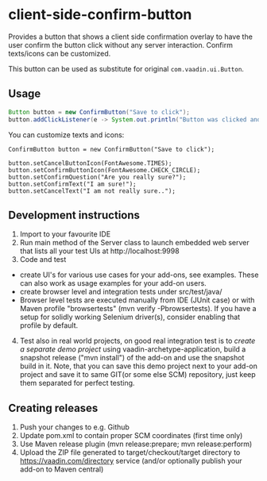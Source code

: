 # client-side-confirm-button

Provides a button that shows a client side confirmation overlay to have the user confirm the button click without any server interaction. Confirm texts/icons can be customized.

This button can be used as substitute for original `com.vaadin.ui.Button`.

## Usage

```java
Button button = new ConfirmButton("Save to click");
button.addClickListener(e -> System.out.println("Button was clicked and confirmed by user"));
```

You can customize texts and icons:

```
ConfirmButton button = new ConfirmButton("Save to click");

button.setCancelButtonIcon(FontAwesome.TIMES);
button.setConfirmButtonIcon(FontAwesome.CHECK_CIRCLE);
button.setConfirmQuestion("Are you really sure?");
button.setConfirmText("I am sure!");
button.setCancelText("I am not really sure..");
```

## Development instructions 

1. Import to your favourite IDE
2. Run main method of the Server class to launch embedded web server that lists all your test UIs at http://localhost:9998
3. Code and test
  * create UI's for various use cases for your add-ons, see examples. These can also work as usage examples for your add-on users.
  * create browser level and integration tests under src/test/java/
  * Browser level tests are executed manually from IDE (JUnit case) or with Maven profile "browsertests" (mvn verify -Pbrowsertests). If you have a setup for solidly working Selenium driver(s), consider enabling that profile by default.
4. Test also in real world projects, on good real integration test is to *create a separate demo project* using vaadin-archetype-application, build a snapshot release ("mvn install") of the add-on and use the snapshot build in it. Note, that you can save this demo project next to your add-on project and save it to same GIT(or some else SCM) repository, just keep them separated for perfect testing.

## Creating releases

1. Push your changes to e.g. Github 
2. Update pom.xml to contain proper SCM coordinates (first time only)
3. Use Maven release plugin (mvn release:prepare; mvn release:perform)
4. Upload the ZIP file generated to target/checkout/target directory to https://vaadin.com/directory service (and/or optionally publish your add-on to Maven central)

